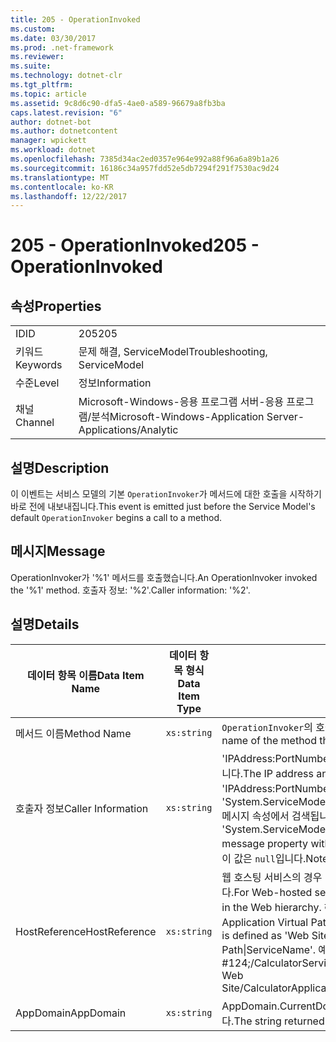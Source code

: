```yaml
---
title: 205 - OperationInvoked
ms.custom: 
ms.date: 03/30/2017
ms.prod: .net-framework
ms.reviewer: 
ms.suite: 
ms.technology: dotnet-clr
ms.tgt_pltfrm: 
ms.topic: article
ms.assetid: 9c8d6c90-dfa5-4ae0-a589-96679a8fb3ba
caps.latest.revision: "6"
author: dotnet-bot
ms.author: dotnetcontent
manager: wpickett
ms.workload: dotnet
ms.openlocfilehash: 7385d34ac2ed0357e964e992a88f96a6a89b1a26
ms.sourcegitcommit: 16186c34a957fdd52e5db7294f291f7530ac9d24
ms.translationtype: MT
ms.contentlocale: ko-KR
ms.lasthandoff: 12/22/2017
---
```

# <a name="205---operationinvoked"></a><span data-ttu-id="741c0-102">205 - OperationInvoked</span><span class="sxs-lookup"><span data-stu-id="741c0-102">205 - OperationInvoked</span></span>
## <a name="properties"></a><span data-ttu-id="741c0-103">속성</span><span class="sxs-lookup"><span data-stu-id="741c0-103">Properties</span></span>  
  
|||  
|-|-|  
|<span data-ttu-id="741c0-104">ID</span><span class="sxs-lookup"><span data-stu-id="741c0-104">ID</span></span>|<span data-ttu-id="741c0-105">205</span><span class="sxs-lookup"><span data-stu-id="741c0-105">205</span></span>|  
|<span data-ttu-id="741c0-106">키워드</span><span class="sxs-lookup"><span data-stu-id="741c0-106">Keywords</span></span>|<span data-ttu-id="741c0-107">문제 해결, ServiceModel</span><span class="sxs-lookup"><span data-stu-id="741c0-107">Troubleshooting, ServiceModel</span></span>|  
|<span data-ttu-id="741c0-108">수준</span><span class="sxs-lookup"><span data-stu-id="741c0-108">Level</span></span>|<span data-ttu-id="741c0-109">정보</span><span class="sxs-lookup"><span data-stu-id="741c0-109">Information</span></span>|  
|<span data-ttu-id="741c0-110">채널</span><span class="sxs-lookup"><span data-stu-id="741c0-110">Channel</span></span>|<span data-ttu-id="741c0-111">Microsoft-Windows-응용 프로그램 서버-응용 프로그램/분석</span><span class="sxs-lookup"><span data-stu-id="741c0-111">Microsoft-Windows-Application Server-Applications/Analytic</span></span>|  
  
## <a name="description"></a><span data-ttu-id="741c0-112">설명</span><span class="sxs-lookup"><span data-stu-id="741c0-112">Description</span></span>  
 <span data-ttu-id="741c0-113">이 이벤트는 서비스 모델의 기본 `OperationInvoker`가 메서드에 대한 호출을 시작하기 바로 전에 내보내집니다.</span><span class="sxs-lookup"><span data-stu-id="741c0-113">This event is emitted just before the Service Model's default `OperationInvoker` begins a call to a method.</span></span>  
  
## <a name="message"></a><span data-ttu-id="741c0-114">메시지</span><span class="sxs-lookup"><span data-stu-id="741c0-114">Message</span></span>  
 <span data-ttu-id="741c0-115">OperationInvoker가 '%1' 메서드를 호출했습니다.</span><span class="sxs-lookup"><span data-stu-id="741c0-115">An OperationInvoker invoked the '%1' method.</span></span> <span data-ttu-id="741c0-116">호출자 정보: '%2'.</span><span class="sxs-lookup"><span data-stu-id="741c0-116">Caller information: '%2'.</span></span>  
  
## <a name="details"></a><span data-ttu-id="741c0-117">설명</span><span class="sxs-lookup"><span data-stu-id="741c0-117">Details</span></span>  
  
|<span data-ttu-id="741c0-118">데이터 항목 이름</span><span class="sxs-lookup"><span data-stu-id="741c0-118">Data Item Name</span></span>|<span data-ttu-id="741c0-119">데이터 항목 형식</span><span class="sxs-lookup"><span data-stu-id="741c0-119">Data Item Type</span></span>|<span data-ttu-id="741c0-120">설명</span><span class="sxs-lookup"><span data-stu-id="741c0-120">Description</span></span>|  
|--------------------|--------------------|-----------------|  
|<span data-ttu-id="741c0-121">메서드 이름</span><span class="sxs-lookup"><span data-stu-id="741c0-121">Method Name</span></span>|`xs:string`|<span data-ttu-id="741c0-122">`OperationInvoker`의 호출을 받은 메서드의 CLR 이름입니다.</span><span class="sxs-lookup"><span data-stu-id="741c0-122">The CLR name of the method that was invoked by the `OperationInvoker`.</span></span>|  
|<span data-ttu-id="741c0-123">호출자 정보</span><span class="sxs-lookup"><span data-stu-id="741c0-123">Caller Information</span></span>|`xs:string`|<span data-ttu-id="741c0-124">'IPAddress:PortNumber' 형식으로 된 클라이언트의 IP 주소와 포트 번호입니다.</span><span class="sxs-lookup"><span data-stu-id="741c0-124">The IP address and port number of the client in the format 'IPAddress:PortNumber'.</span></span> <span data-ttu-id="741c0-125">이 두 값은 작업 컨텍스트 내의 'System.ServiceModel.Channels.RemoteEndpointMessageProperty' 메시지 속성에서 검색됩니다.</span><span class="sxs-lookup"><span data-stu-id="741c0-125">The two values are retrieved from the 'System.ServiceModel.Channels.RemoteEndpointMessageProperty' message property within the operation context.</span></span> <span data-ttu-id="741c0-126">비 TCP 바인딩의 경우 이 값은 `null`입니다.</span><span class="sxs-lookup"><span data-stu-id="741c0-126">Note that for non-TCP bindings this value `null`.</span></span>|  
|<span data-ttu-id="741c0-127">HostReference</span><span class="sxs-lookup"><span data-stu-id="741c0-127">HostReference</span></span>|`xs:string`|<span data-ttu-id="741c0-128">웹 호스팅 서비스의 경우 이 필드는 웹 계층의 서비스를 고유하게 식별합니다.</span><span class="sxs-lookup"><span data-stu-id="741c0-128">For Web-hosted services, this field uniquely identifies the service in the Web hierarchy.</span></span> <span data-ttu-id="741c0-129">해당 형식으로 정의 됩니다 ' 웹 Site Name Application Virtual Path &#124; 서비스의 가상 경로 &#124; ServiceName'.</span><span class="sxs-lookup"><span data-stu-id="741c0-129">Its format is defined as 'Web Site Name Application Virtual Path&#124;Service Virtual Path&#124;ServiceName'.</span></span> <span data-ttu-id="741c0-130">예: ' 기본 웹 사이트/CalculatorApplication #124;/CalculatorService.svc &#124; CalculatorService'.</span><span class="sxs-lookup"><span data-stu-id="741c0-130">Example: 'Default Web Site/CalculatorApplication&#124;/CalculatorService.svc&#124;CalculatorService'.</span></span>|  
|<span data-ttu-id="741c0-131">AppDomain</span><span class="sxs-lookup"><span data-stu-id="741c0-131">AppDomain</span></span>|`xs:string`|<span data-ttu-id="741c0-132">AppDomain.CurrentDomain.FriendlyName에서 반환되는 문자열입니다.</span><span class="sxs-lookup"><span data-stu-id="741c0-132">The string returned by AppDomain.CurrentDomain.FriendlyName.</span></span>|

